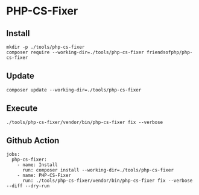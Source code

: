 
# PHP-CS-Fixer

## Install

```
mkdir -p ./tools/php-cs-fixer
composer require --working-dir=./tools/php-cs-fixer friendsofphp/php-cs-fixer
```

## Update

```console
composer update --working-dir=./tools/php-cs-fixer
```

## Execute

```console
./tools/php-cs-fixer/vendor/bin/php-cs-fixer fix --verbose  
```

## Github Action

```
jobs:
  php-cs-fixer:
    - name: Install
      run: composer install --working-dir=./tools/php-cs-fixer
    - name: PHP-CS-Fixer
      run: ./tools/php-cs-fixer/vendor/bin/php-cs-fixer fix --verbose --diff --dry-run
```

